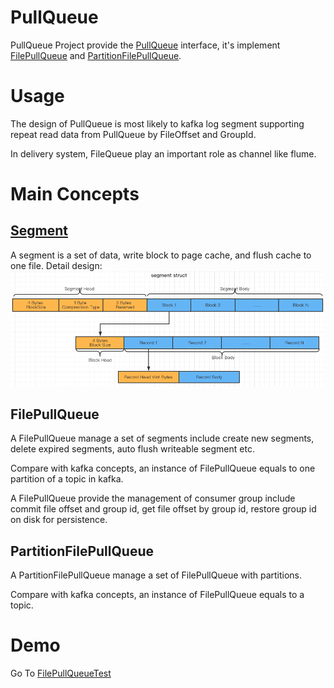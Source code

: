 # PullQueue
PullQueue Project provide the [PullQueue](src/main/java/org/name/zicat/queue/PullQueue.java) interface, it's implement [FilePullQueue](src/main/java/org/name/zicat/queue/FilePullQueue.java) and [PartitionFilePullQueue](src/main/java/org/name/zicat/queue/PartitionFilePullQueue.java).

# Usage
The design of PullQueue is most likely to kafka log segment supporting repeat read data from PullQueue by FileOffset and GroupId.

In delivery system, FileQueue play an important role as channel like flume.

# Main Concepts

## [Segment](src/main/java/org/name/zicat/queue/Segment.java)

A segment is a set of data, write block to page cache, and flush cache to one file. Detail design:
![image](/docs/segment_struct.png)

## FilePullQueue

A FilePullQueue manage a set of segments include create new segments, delete expired segments, auto flush writeable segment etc.

Compare with kafka concepts, an instance of FilePullQueue equals to one partition of a topic in kafka.

A FilePullQueue provide the management of consumer group include commit file offset and group id, get file offset by group id, restore group id on disk for persistence.

## PartitionFilePullQueue

A PartitionFilePullQueue manage a set of FilePullQueue with partitions.

Compare with kafka concepts, an instance of FilePullQueue equals to a topic.

# Demo

Go To [FilePullQueueTest](src/test/java/org/name/zicat/queue/test/FilePullQueueTest.java)